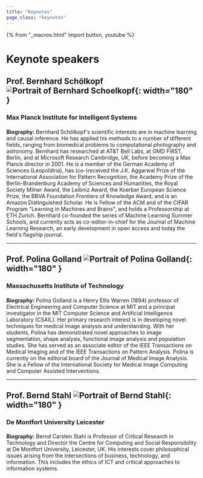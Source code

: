 ```yaml
---
title: "Keynotes"
page_class: "keynotes"
---
```


{% from "_macros.html" import button, youtube %}

<!-- page_class: "keynotes-without-details" -->
# Keynote speakers


## Prof. Bernhard Schölkopf ![Portrait of Bernhard Schoelkopf](/images/keynotes/schoelkopf.png){: width="180" }
### Max Planck Institute for Intelligent Systems
#### 

**Biography:** Bernhard Schölkopf's scientific interests are in machine learning and causal inference. He has applied his methods to a number of different fields, ranging from biomedical problems to computational photography and astronomy. Bernhard has researched at AT&T Bell Labs, at GMD FIRST, Berlin, and at Microsoft Research Cambridge, UK, before becoming a Max Planck director in 2001. He is a member of the German Academy of Sciences (Leopoldina), has (co-)received the J.K. Aggarwal Prize of the International Association for Pattern Recognition, the Academy Prize of the Berlin-Brandenburg Academy of Sciences and Humanities, the Royal Society Milner Award, the Leibniz Award, the Koerber European Science Prize, the BBVA Foundation Frontiers of Knowledge Award, and is an Amazon Distinguished Scholar. He is Fellow of the ACM and of the CIFAR Program "Learning in Machines and Brains", and holds a Professorship at ETH Zurich.
Bernhard co-founded the series of Machine Learning Summer Schools, and currently acts as co-editor-in-chief for the Journal of Machine Learning Research, an early development in open access and today the field's flagship journal.

***

## Prof. Polina Golland ![Portrait of Polina Golland](/images/keynotes/golland.png){: width="180" }
### Massachusetts Institute of Technology
#### 

**Biography:** Polina Golland is a Henry Ellis Warren (1894) professor of Electrical Engineering and Computer Science at MIT and a principal investigator in the MIT Computer Science and Artificial Intelligence Laboratory (CSAIL). Her primary research interest is in developing novel techniques for medical image analysis and understanding. With her students, Polina has demonstrated novel approaches to image segmentation, shape analysis, functional image analysis and population studies. She has served as an associate editor of the IEEE Transactions on Medical Imaging and of the IEEE Transactions on Pattern Analysis. Polina is currently on the editorial board of the Journal of Medical Image Analysis. She is a Fellow of the International Society for Medical Image Computing and Computer Assisted Interventions.

***

## Prof. Bernd Stahl ![Portrait of Bernd Stahl](/images/keynotes/stahl.png){: width="180" }
### De Montfort University Leicester
#### 

**Biography:** Bernd Carsten Stahl is Professor of Critical Research in Technology and Director the Centre for Computing and Social Responsibility at De Montfort University, Leicester, UK. His interests cover philosophical issues arising from the intersections of business, technology, and information. This includes the ethics of ICT and critical approaches to information systems.
